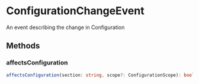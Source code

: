 # ConfigurationChangeEvent

An event describing the change in Configuration

## Methods

### affectsConfiguration

```typescript
affectsConfiguration(section: string, scope?: ConfigurationScope): boolean
```

